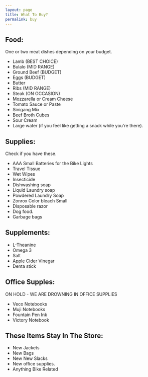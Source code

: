 ```yaml
---
layout: page
title: What To Buy?
permalink: buy
---
```

## Food:

One or two meat dishes depending on your budget.

- Lamb (BEST CHOICE)
- Bulalo (MID RANGE)
- Ground Beef (BUDGET)
- Eggs (BUDGET)
- Butter
- Ribs (MID RANGE)
- Steak (ON OCCASION)
- Mozzarella or Cream Cheese
- Tomato Sauce or Paste
- Sinigang Mix
- Beef Broth Cubes
- Sour Cream
- Large water (if you feel like getting a snack while you're there).

## Supplies:

Check if you have these.

- AAA Small Batteries for the Bike Lights
- Travel Tissue
- Wet Wipes
- Insecticide
- Dishwashing soap
- Liquid Laundry soap
- Powdered Laundry Soap
- Zonrox Color bleach Small
- Disposable razor
- Dog food.
- Garbage bags

## Supplements:

- L-Theanine
- Omega 3
- Salt
- Apple Cider Vinegar
- Denta stick

## Office Supples:

ON HOLD - WE ARE DROWNING IN OFFICE SUPPLIES

- Veco Notebooks
- Muji Notebooks
- Fountain Pen Ink
- Victory Notebook

## These Items Stay In The Store:

- New Jackets
- New Bags
- New New Slacks
- New office supplies.
- Anything Bike Related
